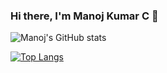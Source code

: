 ### Hi there, I'm Manoj Kumar C 👋

![Manoj's GitHub stats](https://github-readme-stats.vercel.app/api?username=Manojkc15&show_icons=true&theme=radical)

[![Top Langs](https://github-readme-stats.vercel.app/api/top-langs/?username=Manojkc15&langs_count=8)](https://github.com/Manojkc15/github-readme-stats)

